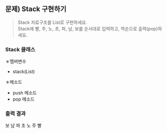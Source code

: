 ## 문제) Stack 구현하기  
> Stack 자료구조를 List로 구현하세요.  
> Stack에 빨, 주, 노, 초, 파, 남, 보를 순서대로 입력하고, 역순으로 출력(pop)하세요.  
  
### Stack 클래스  
＊멤버변수  
- stack(List<String>)  
  
＊메소드  
- push 메소드  
- pop 메소드  
  
### 출력 결과
보
남
파
초
노
주
빨
